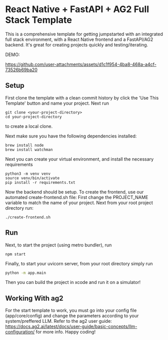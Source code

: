 # React Native + FastAPI + AG2 Full Stack Template

This is a comprehensive template for getting jumpstarted with an integrated full stack environment, with a React Native frontend and a FastAPI/AG2 backend. It's great for creating projects quickly and testing/iterating.

DEMO:

https://github.com/user-attachments/assets/d1c1f954-4ba8-468a-a4cf-73526b69ba20
## Setup
First clone the template with a clean commit history by click the 'Use This Template' button and name your project. Next run 
```
git clone <your-project-directory>
cd your-project-directory
```
to create a local clone.

Next make sure you have the following dependencies installed: 

```
brew install node
brew install watchman
```

Next you can create your virtual environment, and install the necessary requirements

```
python3 -m venv venv
source venv/bin/activate
pip install -r requirements.txt
```
Now the backend should be setup. To create the frontend, use our automated create-frontend.sh file:
First change the PROJECT_NAME variable to match the name of your project. Next from your root project directory run: 
```
./create-frontend.sh
```

## Run

Next, to start the project (using metro bundler), run
```
npm start
```
Finally, to start your uvicorn server, from your root directory simply run
```bash
python -m app.main
```
Then you can build the project in xcode and run it on a simulator!

## Working With ag2

For the start template to work, you must go into your config file (app/core/config) and change the parameters according to your system/preffered LLM. Refer to the ag2 user guide: https://docs.ag2.ai/latest/docs/user-guide/basic-concepts/llm-configuration/ for more info. Happy coding!
